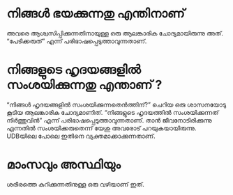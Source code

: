 # നിങ്ങൾ ഭയക്കുന്നതു എന്തിനാണ്
അവരെ ആശ്വസിപ്പിക്കുന്നതിനായുള്ള ഒരു ആലങ്കാരിക ചോദ്യമായിരുന്നു അത്. “പേടിക്കരുത്” എന്ന് പരിഭാഷപ്പെടുത്താവുന്നതാണ്.
# നിങ്ങളുടെ ഹൃദയങ്ങളിൽ സംശയിക്കുന്നതു എന്താണ് ?
“നിങ്ങൾ ഹൃദയങ്ങളിൽ സംശയിക്കുന്നതെൻത്തിന്?” ചെറിയ ഒരു ശാസനയോടു കൂടിയ ആലങ്കാരിക ചോദ്യമാണിത്. “നിങ്ങളുടെ ഹൃദയത്തിൽ സംശയിക്കുന്നത് നിർത്തുവിൻ” എന്ന് പരിഭാഷപ്പെടുത്താവുന്നതാണ്. താൻ ജീവനോടിരിക്കുന്നു എന്നതിൽ സംശയിക്കരുതെന്ന് യേശു അവരോട് പറയുകയായിരുന്നു. UDBയിലെ പോലെ ഇതിനെ വ്യക്തമാക്കാക്കുന്നതാണ്. 
# മാംസവും അസ്ഥിയും
ശരീരത്തെ കുറിക്കുന്നതിനുള്ള ഒരു വഴിയാണ് ഇത്. 
